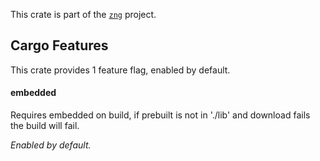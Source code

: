 <!--do doc --readme header-->
This crate is part of the [`zng`](https://github.com/zng-ui/zng?tab=readme-ov-file#crates) project.


<!--do doc --readme features-->
## Cargo Features

 This crate provides 1 feature flag, enabled by default.
#### embedded
Requires embedded on build, if prebuilt is not in './lib' and download fails the build will fail.

*Enabled by default.*

<!--do doc --readme #SECTION-END-->


